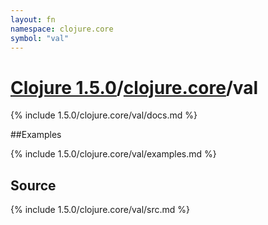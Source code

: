 ```yaml
---
layout: fn
namespace: clojure.core
symbol: "val"
---
```


# [Clojure 1.5.0](../../)/[clojure.core](../)/val

{% include 1.5.0/clojure.core/val/docs.md %}

##Examples

{% include 1.5.0/clojure.core/val/examples.md %}
## Source
{% include 1.5.0/clojure.core/val/src.md %}

